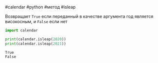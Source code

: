#calendar #python #метод #isleap

Возвращает `True` если переданный в качестве аргумента год является високосным, и `False` если нет
```python
import calendar

print(calendar.isleap(2020))
print(calendar.isleap(2021))
``````
```
True
False
```
